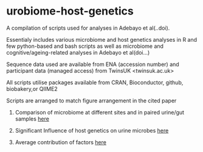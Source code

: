 # urobiome-host-genetics
A compilation of scripts used for analyses in Adebayo et al(..doi). 

Essentialy includes various microbiome and host genetics analyses in R and few python-based and bash scripts 
as well as microbiome and cognitive/ageing-related analyses in Adebayo et al(doi...) 

Sequence data used are available from ENA (accession number) and participant data (managed access) from TwinsUK <twinsuk.ac.uk>

All scripts utilise packages available from CRAN, Bioconductor, github, biobakery,or QIIME2

Scripts are arranged to match figure arrangement in the cited paper

1. Comparison of microbiome at different sites and in paired urine/gut samples [here](https://github.com/waleadebayo/urobiome-host-genetics/tree/Comparison-of-body-sites)

2. Significant Influence of host genetics on urine microbes [here](https://github.com/waleadebayo/urobiome-host-genetics/tree/host-genetic-and-environment-factors)

3. Average contribution of factors [here](https://github.com/waleadebayo/urobiome-host-genetics/blob/Average-contribution-of-factors/contribution%20to%20variance)
